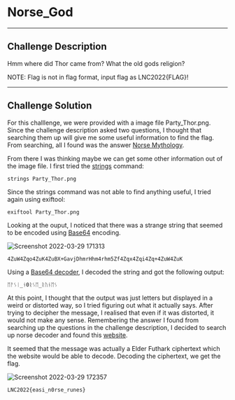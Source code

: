# Norse_God

---

## Challenge Description 
Hmm where did Thor came from? What the old gods religion?

NOTE: Flag is not in flag format, input flag as LNC2022{FLAG}!

---

## Challenge Solution
For this challlenge, we were provided with a image file Party_Thor.png. Since the challenge description asked two questions, I thought that searching them up will give me some useful information to find the flag. From searching, all I found was the answer [Norse Mythology](https://en.wikipedia.org/wiki/Norse_mythology#:~:text=Norse%20or%20Scandinavian%20mythology%20is,folklore%20of%20the%20modern%20period.).

From there I was thinking maybe we can get some other information out of the image file. I first tried the [strings](https://www.ibm.com/docs/en/aix/7.2?topic=s-strings-command) command:
```
strings Party_Thor.png
```

Since the strings command was not able to find anything useful, I tried again using exiftool:
```
exiftool Party_Thor.png
```

Looking at the ouput, I noticed that there was a strange string that seemed to be encoded using [Base64](https://en.wikipedia.org/wiki/Base64) encoding.

![Screenshot 2022-03-29 171313](https://user-images.githubusercontent.com/101789488/160578142-ee25cf1d-cc7d-4ef5-b6fb-f29b6085caa4.png)

```
4ZuW4Zqo4ZuK4ZuBX+GavjDhmrHhm4rhm5Zf4Zqx4Zqi4Zq+4ZuW4ZuK
```

Using a [Base64 decoder](https://www.base64decode.org/), I decoded the string and got the following output:
```
ᛖᚨᛊᛁ_ᚾ0ᚱᛊᛖ_ᚱᚢᚾᛖᛊ
```

At this point, I thought that the output was just letters but displayed in a weird or distorted way, so I tried figuring out what it actually says. After trying to decipher the message, I realised that even if it was distorted, it would not make any sense. Remembering the answer I found from searching up the questions in the challenge description, I decided to search up norse decoder and found this [website](https://www.dcode.fr/elder-futhark).

It seemed that the message was actually a Elder Futhark ciphertext which the website would be able to decode. Decoding the ciphertext, we get the flag.

![Screenshot 2022-03-29 172357](https://user-images.githubusercontent.com/101789488/160579625-aa7624d0-8eb3-4e09-a088-a198b1bd8323.png)
```
LNC2022{easi_n0rse_runes}
```